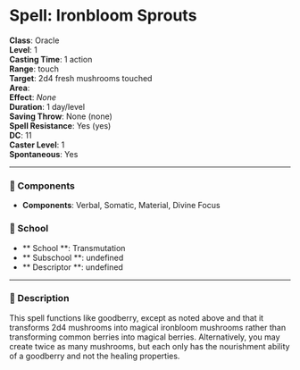 
# Spell: Ironbloom Sprouts
**Class**: Oracle  
**Level**: 1  
**Casting Time**: 1 action  
**Range**: touch  
**Target**: 2d4 fresh mushrooms touched  
**Area**:   
**Effect**: _None_  
**Duration**: 1 day/level  
**Saving Throw**: None (none)  
**Spell Resistance**: Yes (yes)  
**DC**: 11  
**Caster Level**: 1  
**Spontaneous**: Yes

---

### 🔮 Components
- **Components**: Verbal, Somatic, Material, Divine Focus

### 🏫 School
- ** School **: Transmutation
- ** Subschool **: undefined
- ** Descriptor **: undefined
---

### 📜 Description
This spell functions like goodberry, except as noted above and that it transforms 2d4 mushrooms into magical ironbloom mushrooms rather than transforming common berries into magical berries. Alternatively, you may create twice as many mushrooms, but each only has the nourishment ability of a goodberry and not the healing properties.
